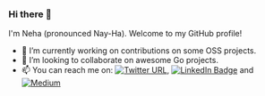 ### Hi there 👋

I'm Neha (pronounced Nay-Ha). Welcome to my GitHub profile!

- 🔭 I’m currently working on contributions on some OSS projects.
- 👯 I’m looking to collaborate on awesome Go projects.
- 📫 You can reach me on: [![Twitter URL](https://img.shields.io/twitter/url/https/twitter.com/nehawiz.svg?style=social&label=Follow%20%40nehawiz)](https://twitter.com/nehawiz), [![LinkedIn Badge](https://img.shields.io/badge/LinkedIn-Profile-informational?style=flat&logo=linkedin&logoColor=white&color=0D76A8)](https://www.linkedin.com/in/nehaviswanathan/) and [![Medium](https://img.shields.io/badge/Medium-12100E?style=for-the-badge&logo=medium&logoColor=white)](https://medium.com/@nehavis)
